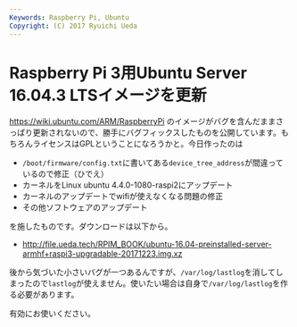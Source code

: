 ```yaml
---
Keywords: Raspberry Pi, Ubuntu
Copyright: (C) 2017 Ryuichi Ueda
---
```


# Raspberry Pi 3用Ubuntu Server 16.04.3 LTSイメージを更新

https://wiki.ubuntu.com/ARM/RaspberryPi のイメージがバグを含んだままさっぱり更新されないので、勝手にバグフィックスしたものを公開しています。もちろんライセンスはGPLということになろうかと。今日作ったのは

* `/boot/firmware/config.txt`に書いてある`device_tree_address`が間違っているので修正（ひでえ）
* カーネルをLinux ubuntu 4.4.0-1080-raspi2にアップデート
* カーネルのアップデートでwifiが使えなくなる問題の修正
* その他ソフトウェアのアップデート

を施したものです。ダウンロードは以下から。

* http://file.ueda.tech/RPIM_BOOK/ubuntu-16.04-preinstalled-server-armhf+raspi3-upgradable-20171223.img.xz

後から気づいた小さいバグが一つあるんですが、`/var/log/lastlog`を消してしまったので`lastlog`が使えません。使いたい場合は自身で`/var/log/lastlog`を作る必要があります。

有効にお使いください。


